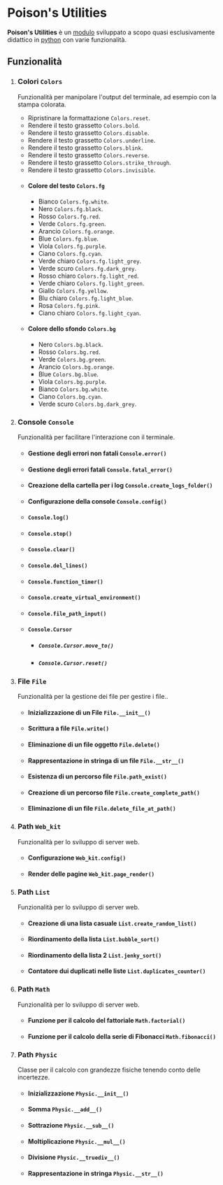 <body>
	<div>
		<h1>Poison's Utilities</h1>

<p>
			<strong>Poison's Utilities</strong> è un
			<a href="https://docs.python.org/3/tutorial/modules.html">modulo</a> sviluppato a scopo quasi esclusivamente
			didattico in <a href="https://www.python.org/">python</a> con varie funzionalità.
		</p>
	</div>

<h2>Funzionalità</h2>

<ol>
	<li>
		<!-- Colori -->
		<div>
			<h3>Colori <code>Colors</code></h3>

<p>Funzionalità per manipolare l'output del terminale, ad esempio con la stampa colorata.</p>

<ul>
				<li>Ripristinare la formattazione <code>Colors.reset</code>.</li>
				<li>Rendere il testo grassetto <code>Colors.bold</code>.</li>
				<li>Rendere il testo grassetto <code>Colors.disable</code>.</li>
				<li>Rendere il testo grassetto <code>Colors.underline</code>.</li>
				<li>Rendere il testo grassetto <code>Colors.blink</code>.</li>
				<li>Rendere il testo grassetto <code>Colors.reverse</code>.</li>
				<li>Rendere il testo grassetto <code>Colors.strike_through</code>.</li>
				<li>Rendere il testo grassetto <code>Colors.invisible</code>.</li>

<li>
					<h4>Colore del testo <code>Colors.fg</code></h4>
					<ul>
						<li>Bianco <code>Colors.fg.white</code>.</li>
						<li>Nero <code>Colors.fg.black</code>.</li>
						<li>Rosso <code>Colors.fg.red</code>.</li>
						<li>Verde <code>Colors.fg.green</code>.</li>
						<li>Arancio <code>Colors.fg.orange</code>.</li>
						<li>Blue <code>Colors.fg.blue</code>.</li>
						<li>Viola <code>Colors.fg.purple</code>.</li>
						<li>Ciano <code>Colors.fg.cyan</code>.</li>
						<li>Verde chiaro <code>Colors.fg.light_grey</code>.</li>
						<li>Verde scuro <code>Colors.fg.dark_grey</code>.</li>
						<li>Rosso chiaro <code>Colors.fg.light_red</code>.</li>
						<li>Verde chiaro <code>Colors.fg.light_green</code>.</li>
						<li>Giallo <code>Colors.fg.yellow</code>.</li>
						<li>Blu chiaro <code>Colors.fg.light_blue</code>.</li>
						<li>Rosa <code>Colors.fg.pink</code>.</li>
						<li>Ciano chiaro <code>Colors.fg.light_cyan</code>.</li>
					</ul>
				</li>
				<li>
					<h4>Colore dello sfondo <code>Colors.bg</code></h4>
					<ul>
						<li>Nero <code>Colors.bg.black</code>.</li>
						<li>Rosso <code>Colors.bg.red</code>.</li>
						<li>Verde <code>Colors.bg.green</code>.</li>
						<li>Arancio <code>Colors.bg.orange</code>.</li>
						<li>Blue <code>Colors.bg.blue</code>.</li>
						<li>Viola <code>Colors.bg.purple</code>.</li>
						<li>Bianco <code>Colors.bg.white</code>.</li>
						<li>Ciano <code>Colors.bg.cyan</code>.</li>
						<li>Verde scuro <code>Colors.bg.dark_grey</code>.</li>
					</ul>
				</li>
			</ul>
		</div>
	</li>
	<li>
		<!-- Console -->
		<div>
			<h3>Console <code>Console</code></h3>
			<p>Funzionalità per facilitare l'interazione con il terminale.</p>

<ul>
				<li>
					<h4>Gestione degli errori non fatali <code>Console.error()</code></h4>
				</li>
				<li>
					<h4>Gestione degli errori fatali <code>Console.fatal_error()</code></h4>
				</li>
				<li>
					<h4>Creazione della cartella per i log <code>Console.create_logs_folder()</code></h4>
				</li>
				<li>
					<h4>Configurazione della console <code>Console.config()</code></h4>
				</li>
				<li>
					<h4><code>Console.log()</code></h4>
				</li>
				<li>
					<h4><code>Console.stop()</code></h4>
				</li>
				<li>
					<h4><code>Console.clear()</code></h4>
				</li>
				<li>
					<h4><code>Console.del_lines()</code></h4>
				</li>
				<li>
					<h4><code>Console.function_timer()</code></h4>
				</li>
				<li>
					<h4><code>Console.create_virtual_environment()</code></h4>
				</li>
				<li>
					<h4><code>Console.file_path_input()</code></h4>
				</li>
				<li>
					<h4><code>Console.Cursor</code></h4>
					<ul>
						<li>
							<h5><code>Console.Cursor.move_to()</code></h5>
						</li>
						<li>
							<h5><code>Console.Cursor.reset()</code></h5>
						</li>
					</ul>
				</li>
			</ul>
		</div>
	</li>
	<li>
		<!-- File -->
		<div>
			<h3>File <code>File</code></h3>
			<p>Funzionalità per la gestione dei file per gestire i file..</p>

<ul>
				<li>
					<h4>Inizializzazione di un File <code>File.__init__()</code></h4>
				</li>
				<li>
					<h4>Scrittura a file <code>File.write()</code></h4>
				</li>
				<li>
					<h4>Eliminazione di un file oggetto <code>File.delete()</code></h4>
				</li>
				<li>
					<h4>Rappresentazione in stringa di un file <code>File.__str__()</code></h4>
				</li>
				<li>
					<h4>Esistenza di un percorso file <code>File.path_exist()</code></h4>
				</li>
				<li>
					<h4>Creazione di un percorso file <code>File.create_complete_path()</code></h4>
				</li>
				<li>
					<h4>Eliminazione di un file <code>File.delete_file_at_path()</code></h4>
				</li>
			</ul>
		</div>
	</li>
	<li>
		<!-- Web_kit -->
		<div>
			<h3>Path <code>Web_kit</code></h3>
			<p>Funzionalità per lo sviluppo di server web.</p>
			<ul>
				<li>
					<h4>Configurazione <code>Web_kit.config()</code></h4>
				</li>
				<li>
					<h4>Render delle pagine <code>Web_kit.page_render()</code></h4>
				</li>
			</ul>
		</div>
	</li>
	<li>
		<!-- Liste -->
		<div>
			<h3>Path <code>List</code></h3>
			<p>Funzionalità per lo sviluppo di server web.</p>
			<ul>
				<li>
					<h4>Creazione di una lista casuale <code>List.create_random_list()</code></h4>
				</li>
				<li>
					<h4>Riordinamento della lista <code>List.bubble_sort()</code></h4>
				</li>
				<li>
					<h4>Riordinamento della lista 2 <code>List.jenky_sort()</code></h4>
				</li>
				<li>
					<h4>Contatore dui duplicati nelle liste <code>List.duplicates_counter()</code></h4>
				</li>
			</ul>
		</div>
	</li>
	<li>
		<!-- Matematica -->
		<div>
			<h3>Path <code>Math</code></h3>
			<p>Funzionalità per lo sviluppo di server web.</p>
			<ul>
				<li>
					<h4>Funzione per il calcolo del fattoriale <code>Math.factorial()</code></h4>
				</li>
				<li>
					<h4>Funzione per il calcolo della serie di Fibonacci <code>Math.fibonacci()</code></h4>
				</li>
			</ul>
		</div>
	</li>
	<li>
		<!-- Fisica -->
		<div>
			<h3>Path <code>Physic</code></h3>
			<p>Classe per il calcolo con grandezze fisiche tenendo conto delle incertezze.</p>
			<ul>
				<li>
					<h4>Inizializzazione <code>Physic.__init__()</code></h4>
				</li>
				<li>
					<h4>Somma <code>Physic.__add__()</code></h4>
				</li>
				<li>
					<h4>Sottrazione <code>Physic.__sub__()</code></h4>
				</li>
				<li>
					<h4>Moltiplicazione <code>Physic.__mul__()</code></h4>
				</li>
				<li>
					<h4>Divisione <code>Physic.__truediv__()</code></h4>
				</li>
				<li>
					<h4>Rappresentazione in stringa <code>Physic.__str__()</code></h4>
				</li>
			</ul>
		</div>
	</li>
</ol>
</body>
